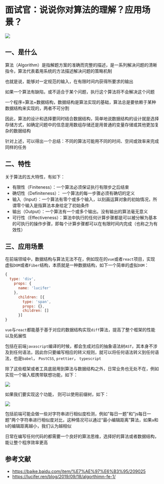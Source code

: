 # 面试官：说说你对算法的理解？应用场景？


 ![](https://static.vue-js.com/eca03690-1620-11ec-8e64-91fdec0f05a1.png)

## 一、是什么

算法（Algorithm）是指解题方案的准确而完整的描述，是一系列解决问题的清晰指令，算法代表着用系统的方法描述解决问题的策略机制

也就是说，能够对一定规范的输入，在有限时间内获得所要求的输出

如果一个算法有缺陷，或不适合于某个问题，执行这个算法将不会解决这个问题

一个程序=算法+数据结构，数据结构是算法实现的基础，算法总是要依赖于某种数据结构来实现的，两者不可分割

因此，算法的设计和选择要同时结合数据结构，简单地说数据结构的设计就是选择存储方式，如确定问题中的信息是用数组存储还是用普通的变量存储或其他更加复杂的数据结构

针对上述，可以得出一个总结：不同的算法可能用不同的时间、空间或效率来完成同样的任务

## 二、特性

关于算法的五大特性，有如下：

- 有限性（Finiteness）：一个算法必须保证执行有限步之后结束
- 确切性（Definiteness）： 一个算法的每一步骤必须有确切的定义
- 输入（Input）：一个算法有零个或多个输入，以刻画运算对象的初始情况，所谓零个输入是指算法本身给定了初始条件
- 输出（Output）：一个算法有一个或多个输出。没有输出的算法毫无意义
- 可行性（Effectiveness）：算法中执行的任何计算步骤都是可以被分解为基本的可执行的操作步骤，即每个计算步骤都可以在有限时间内完成（也称之为有效性）


## 三、应用场景

在前端领域中，数据结构与算法无法不在，例如现在的`vue`或者`react`项目，实现虚拟`DOM`或者`Fiber`结构，本质就是一种数据结构，如下一个简单的虚拟`DOM`：

```js
{
  type: 'div',
    props: {
      name: 'lucifer'
    },
      children: [{
        type: 'span',
        props: {},
        children: []
      }]
}
```

`vue`与`react`都能基于基于对应的数据结构实现`diff`算法，提高了整个框架的性能以及拓展性

包括在前端`javascript`编译的时候，都会生成对应的抽象语法树`AST`，其本身不涉及到任何语法，因此你只要编写相应的转义规则，就可以将任何语法转义到任何语法，也是`babel`， `PostCSS`, `prettier`， `typescript` 

除了这些框架或者工具底层用到算法与数据结构之外，日常业务也无处不在，例如实现一个输入框携带联想功能，如下：

 ![](https://static.vue-js.com/682d16c0-1621-11ec-8e64-91fdec0f05a1.png)

如果我们要实现这个功能， 则可以使用前缀树，如下：

 ![](https://static.vue-js.com/55a1ed50-1621-11ec-8e64-91fdec0f05a1.png)

包括前端可能会做一些对字符串进行相似度检测，例如"每日一题"和"js每日一题"两个字符串进行相似度对比，这种情况可以通过“最小编辑距离”算法，如果`a`和`b`的编辑距离越小，我们认为越相似

日常在编写任何代码的都需要一个良好的算法思维，选择好的算法或者数据结构，能让整个程序效率更高


## 参考文献

- https://baike.baidu.com/item/%E7%AE%97%E6%B3%95/209025
- https://lucifer.ren/blog/2019/09/18/algorthimn-fe-1/